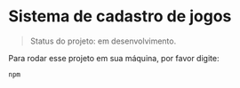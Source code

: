 <h1>Sistema de cadastro de jogos</h1>

> Status do projeto: em desenvolvimento.

Para rodar esse projeto em sua máquina, por favor digite:
```
npm
```
